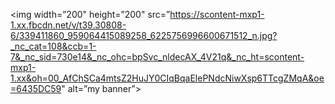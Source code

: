 <p align=”center”>

<img width=”200" height=”200" src=”https://scontent-mxp1-1.xx.fbcdn.net/v/t39.30808-6/339411860_959064415089258_6225756996600671512_n.jpg?_nc_cat=108&ccb=1-7&_nc_sid=730e14&_nc_ohc=bpSvc_nldecAX_4V21q&_nc_ht=scontent-mxp1-1.xx&oh=00_AfChSCa4mtsZ2HuJY0CIqBqaElePNdcNiwXsp6TTcgZMqA&oe=6435DC59" alt=”my banner”>

</p>
